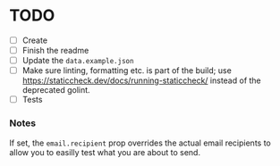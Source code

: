 # TODO

- [ ] Create
- [ ] Finish the readme
- [ ] Update the `data.example.json`
- [ ] Make sure linting, formatting etc. is part of the build; use https://staticcheck.dev/docs/running-staticcheck/ instead of the deprecated golint.
- [ ] Tests

### Notes

If set, the `email.recipient` prop overrides the actual email recipients to allow you to easilly test what you are about to send.
